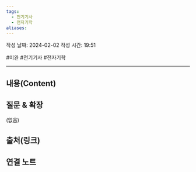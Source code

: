```yaml
---
tags:
  - 전기기사
  - 전자기학
aliases:
---
```

작성 날짜: 2024-02-02
작성 시간: 19:51

#미완 #전기기사 #전자기학

----
## 내용(Content)


## 질문 & 확장

(없음)

## 출처(링크)


## 연결 노트










